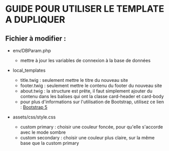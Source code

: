 # GUIDE POUR UTILISER LE TEMPLATE A DUPLIQUER

## Fichier à modifier :

* env/DBParam.php
    - mettre à jour les variables de connexion à la base de données

* local_templates
    - title.twig : seulement mettre le titre du nouveau site
    - footer.twig : seulement mettre le contenu du footer du nouveau site
    - about.twig : la structure est prête, il faut simplement ajouter du contenu dans les balises qui ont la classe card-header et card-body
    - pour plus d'informations sur l'utilisation de Bootstrap, utilisez ce lien : [Bootstrap 5](https://getbootstrap.com/docs/5.0/getting-started/introduction/)

* assets/css/style.css
    - custom primary : choisir une couleur foncée, pour qu'elle s'accorde avec le mode sombre
    - custom secondary : choisir une couleur plus claire, sur la même base que la custom primary